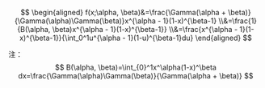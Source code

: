 $$
\begin{aligned}
f(x;\alpha, \beta)&=\frac{\Gamma(\alpha + \beta)}{\Gamma(\alpha)\Gamma(\beta)}x^{\alpha - 1}(1-x)^{\beta-1}
\\&=\frac{1}{B(\alpha, \beta)x^{\alpha - 1}(1-x)^{\beta-1}}
\\&=\frac{x^{\alpha - 1}(1-x)^{\beta-1}}{\int_0^1u^{\alpha - 1}(1-u)^{\beta-1}du}
\end{aligned}
$$

注：
$$
B(\alpha, \beta)=\int_{0}^1x^\alpha(1-x)^\beta dx=\frac{\Gamma(\alpha)\Gamma(\beta)}{\Gamma(\alpha + \beta)}
$$

